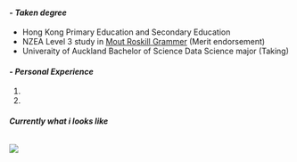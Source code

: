 #### - *Taken degree*
* Hong Kong Primary Education and Secondary Education
* NZEA Level 3 study in [Mout Roskill Grammer](https://www.mrgs.school.nz/) (Merit endorsement)
* Univeraity of Auckland Bachelor of Science Data Science major (Taking)

#### - *Personal Experience*
1.
2.



###### **Currently what i looks like**
![](https://media.tenor.com/e046riJYwWwAAAAC/bocchi-bocchi-the-rock.gif)
